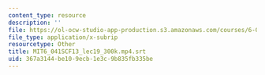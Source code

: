 ```yaml
---
content_type: resource
description: ''
file: https://ol-ocw-studio-app-production.s3.amazonaws.com/courses/6-041sc-probabilistic-systems-analysis-and-applied-probability-fall-2013/367a3144be109ecb1e3c9b835fb335be_MIT6_041SCF13_lec19_300k.mp4.srt
file_type: application/x-subrip
resourcetype: Other
title: MIT6_041SCF13_lec19_300k.mp4.srt
uid: 367a3144-be10-9ecb-1e3c-9b835fb335be
---
```

